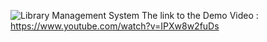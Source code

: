 ![Library Management System](https://github.com/user-attachments/assets/00e0d5f9-dfe0-41c9-9a6b-09fa30f5d94a)
The link to the Demo Video : https://www.youtube.com/watch?v=IPXw8w2fuDs
